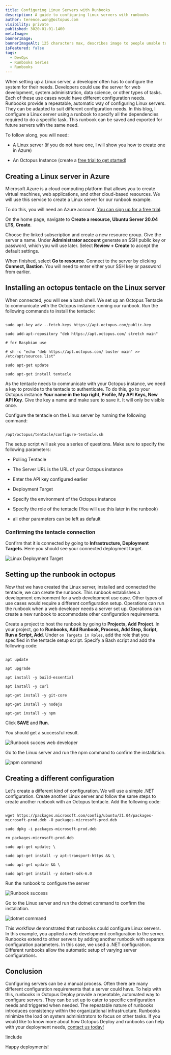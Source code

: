 ```yaml
---
title: Configuring Linux Servers with Runbooks
description: A guide to configuring linux servers with runbooks
author: terence.wong@octopus.com
visibility: private
published: 3020-01-01-1400
metaImage:
bannerImage:
bannerImageAlt: 125 characters max, describes image to people unable to see it.
isFeatured: false
tags:
  - DevOps
  - Runbooks Series
  - Runbooks
---
```


<!-- see https://github.com/OctopusDeploy/blog/blob/master/tags.txt for a comprehensive list of tags -->



When setting up a Linux server, a developer often has to configure the system for their needs. Developers could use the server for web development, system administration, data science, or other types of tasks. Each of these use cases would have different configuration needs. Runbooks provide a repeatable, automatic way of configuring Linux servers. They can be adapted to suit different configuration needs. In this blog, I configure a Linux server using a runbook to specify all the dependencies required to do a specific task. This runbook can be saved and exported for future servers with the same need.

To follow along, you will need:

- A Linux server (if you do not have one, I will show you how to create one in Azure)

- An Octopus Instance (create a [free trial to get started](https://octopus.com/docs/octopus-cloud))

## Creating a Linux server in Azure

Microsoft Azure is a cloud computing platform that allows you to create virtual machines, web applications, and other cloud-based resources. We will use this service to create a Linux server for our runbook example.

To do this, you will need an Azure account. [You can sign up for a free trial](https://portal.azure.com/).

On the home page, navigate to **Create a resource, Ubuntu Server 20.04 LTS, Create**.

Choose the linked subscription and create a new resource group. Give the server a name. Under **Administrator account** generate an SSH public key or password, which you will use later. Select **Review + Create** to accept the default settings.

When finished, select **Go to resource**. Connect to the server by clicking **Connect, Bastion**. You will need to enter either your SSH key or password from earlier.

## Installing an octopus tentacle on the Linux server

When connected, you will see a bash shell. We set up an Octopus Tentacle to communicate with the Octopus instance running our runbook. Run the following commands to install the tentacle:

```

sudo apt-key adv --fetch-keys https://apt.octopus.com/public.key

sudo add-apt-repository "deb https://apt.octopus.com/ stretch main"

# for Raspbian use

# sh -c "echo 'deb https://apt.octopus.com/ buster main' >> /etc/apt/sources.list"

sudo apt-get update

sudo apt-get install tentacle

```

As the tentacle needs to communicate with your Octopus instance, we need a key to provide to the tentacle to authenticate. To do this, go to your Octopus instance **Your name in the top right, Profile, My API Keys, New API Key**. Give the key a name and make sure to save it. It will only be visible once.

Configure the tentacle on the Linux server by running the following command:

```

/opt/octopus/tentacle/configure-tentacle.sh

```

The setup script will ask you a series of questions. Make sure to specify the following parameters:

- Polling Tentacle

- The Server URL is the URL of your Octopus instance

- Enter the API key configured earlier

- Deployment Target

- Specify the environment of the Octopus instance

- Specify the role of the tentacle (You will use this later in the runbook)

- all other parameters can be left as default

### Confirming the tentacle connection

Confirm that it is connected by going to **Infrastructure, Deployment Targets**. Here you should see your connected deployment target.

![Linux Deployment Target](linux-deployment-target.png "width=500")

## Setting up the runbook in octopus

Now that we have created the Linux server, installed and connected the tentacle, we can create the runbook. This runbook establishes a development environment for a web development use case. Other types of use cases would require a different configuration setup. Operations can run the runbook when a web developer needs a server set up. Operations can create a new runbook to accommodate other configuration requirements.

Create a project to host the runbook by going to **Projects, Add Project**. In your project, go to **Runbooks, Add Runbook, Process, Add Step, Script, Run a Script, Add**. Under `on Targets in Roles`, add the role that you specified in the tentacle setup script. Specify a Bash script and add the following code:

```

apt update

apt upgrade

apt install -y build-essential

apt install -y curl

apt-get install -y git-core

apt-get install -y nodejs

apt-get install -y npm

```

Click **SAVE** and **Run**.

You should get a successful result.

![Runbook succes web developer](runbook-web-success.png "width=500")

Go to the Linux server and run the npm command to confirm the installation.

![npm command](npm.png "width=500")

## Creating a different configuration

Let's create a different kind of configuration. We will use a simple .NET configuration. Create another Linux server and follow the same steps to create another runbook with an Octopus tentacle. Add the following code:

```

wget https://packages.microsoft.com/config/ubuntu/21.04/packages-microsoft-prod.deb -O packages-microsoft-prod.deb

sudo dpkg -i packages-microsoft-prod.deb

rm packages-microsoft-prod.deb

sudo apt-get update; \

sudo apt-get install -y apt-transport-https && \

sudo apt-get update && \

sudo apt-get install -y dotnet-sdk-6.0

```

Run the runbook to configure the server

![Runbook success](runbook-web-success.png "width=500")

Go to the Linux server and run the dotnet command to confirm the installation.

![dotnet command](dotnet.png "width=500")



This workflow demonstrated that runbooks could configure Linux servers. In this example, you applied a web development configuration to the server. Runbooks extend to other servers by adding another runbook with separate configuration parameters. In this case, we used a .NET configuration. Different runbooks allow the automatic setup of varying server configurations.

## Conclusion

Configuring servers can be a manual process. Often there are many different configuration requirements that a server could have. To help with this, runbooks in Octopus Deploy provide a repeatable, automated way to configure servers. They can be set up to cater to specific configuration needs and triggered when needed. The repeatable nature of runbooks introduces consistency within the organizational infrastructure. Runbooks minimize the load on system administrators to focus on other tasks. If you would like to know more about how Octopus Deploy and runbooks can help with your deployment needs, [contact us today!](sales@octopus.com)


!include <q2-2022-newsletter-cta>

Happy deployments!
